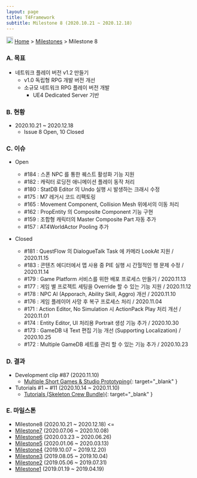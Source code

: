 ```yaml
---
layout: page
title: T4Framework
subtitle: Milestone 8 (2020.10.21 ~ 2020.12.18)
---
```

<img src="https://t4framework.com/img/Folders2.png" width="18px" height="18px"> [Home](https://t4framework.com/index) > [Milestones](https://t4framework.com/T4Framework_Milestones/) > Milestone 8

### A. 목표

- 네트워크 플레이 버전 v1.2 만들기
  - v1.0 독립형 RPG 개발 버전 개선
  - 소규모 네트워크 RPG 플레이 버전 개발
    - UE4 Dedicated Server 기반

### B. 현황

- 2020.10.21 ~ 2020.12.18
  - Issue 8 Open, 10 Closed

### C. 이슈

- Open
  - #184 : 스폰 NPC 를 통한 퀘스트 활성화 기능 지원
  - #182 : 캐릭터 로딩전 애니메이션 플레이 동작 처리
  - #180 : StatDB Editor 의 Undo 실행 시 발생하는 크래시 수정
  - #175 : M7 레거시 코드 리팩토링
  - #165 : Movement Component, Collision Mesh 위에서의 이동 처리
  - #162 : PropEntity 의 Composite Component 기능 구현
  - #159 : 조합형 캐릭터의 Master Composite Part 자동 추가
  - #157 : AT4WorldActor Pooling 추가
    
- Closed
  - #181 : QuestFlow 의 DialogueTalk Task 에 카메라 LookAt 지원 / 2020.11.15
  - #183 : 콘텐츠 에디터에서 맵 사용 중 PIE 실행 시 간헐적인 행 문제 수정 / 2020.11.14
  - #179 : Game Platform 서비스를 위한 배포 프로세스 만들기 / 2020.11.13
  - #177 : 게임 별 프로젝트 세팅을 Override 할 수 있는 기능 지원 / 2020.11.12
  - #178 : NPC AI (Apporach, Ability Skill, Aggro) 개선 / 2020.11.10
  - #176 : 게임 플레이어 사망 후 복구 프로세스 처리 / 2020.11.04
  - #171 : Action Editor, No Simulation 시 ActionPack Play 처리 개선 / 2020.11.01
  - #174 : Entity Editor, UI 처리용 Portrait 생성 기능 추가 / 2020.10.30
  - #173 : GameDB 내 Text 편집 기능 개선 (Supporting Localization) / 2020.10.25
  - #172 : Multiple GameDB 세트를 관리 할 수 있는 기능 추가 / 2020.10.23

### D. 결과

- Development clip #87 (2020.11.10)
  - [Multiple Short Games & Studio Prototyping](https://youtu.be/HOpy-Y1SFLM){: target="_blank" } 
- Tutorials #1 ~ #11 (2020.10.14 ~ 2020.11.10)
  - [Tutorials (Skeleton Crew Bundle)](https://t4framework.com/T4Framework_Tutorials){: target="_blank" } 
  
### E. 마일스톤

- Milestone8 (2020.10.21 ~ 2020.12.18) <=
- [Milestone7](https://t4framework.com/T4Framework_Milestone7_Achieved/) (2020.07.06 ~ 2020.10.08)
- [Milestone6](https://t4framework.com/T4Framework_Milestone6_Achieved/) (2020.03.23 ~ 2020.06.26)
- [Milestone5](https://t4framework.com/T4Framework_Milestone5_Achieved/) (2020.01.06 ~ 2020.03.13)
- [Milestone4](https://t4framework.com/T4Framework_Milestone4_Achieved/) (2019.10.07 ~ 2019.12.20)
- [Milestone3](https://t4framework.com/T4Framework_Milestone3_Achieved/) (2019.08.05 ~ 2019.10.04)
- [Milestone2](https://t4framework.com/T4Framework_Milestone2_Achieved/) (2019.05.06 ~ 2019.07.31)
- [Milestone1](https://t4framework.com/T4Framework_Milestone1_Achieved/) (2019.01.19 ~ 2019.04.19)
